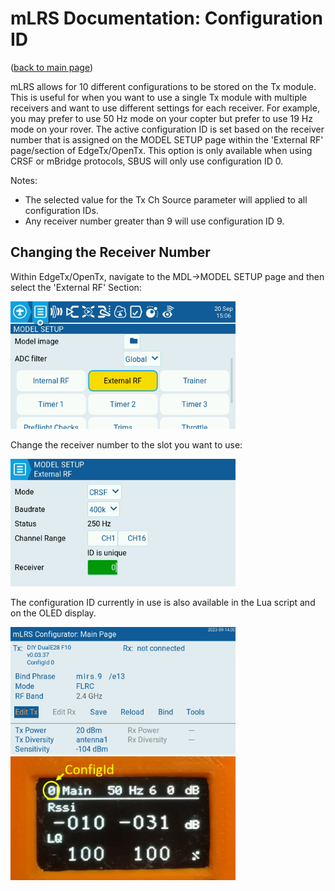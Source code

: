 # mLRS Documentation: Configuration ID #

([back to main page](../README.md))

mLRS allows for 10 different configurations to be stored on the Tx module.  This is useful for when you want to use a single Tx module with multiple receivers and want to use different settings for each receiver.  For example, you may prefer to use 50 Hz mode on your copter but prefer to use 19 Hz mode on your rover. The active configuration ID is set based on the receiver number that is assigned on the MODEL SETUP page within the 'External RF' page/section of EdgeTx/OpenTx. This option is only available when using CRSF or mBridge protocols, SBUS will only use configuration ID 0.

Notes:
- The selected value for the Tx Ch Source parameter will applied to all configuration IDs.
- Any receiver number greater than 9 will use configuration ID 9.

## Changing the Receiver Number

Within EdgeTx/OpenTx, navigate to the MDL->MODEL SETUP page and then select the 'External RF' Section:

<img src="images/configIDModelSetup.bmp" width="360px">

Change the receiver number to the slot you want to use:

<img src="images/configIDExternalRF.bmp" width="360px">

The configuration ID currently in use is also available in the Lua script and on the OLED display.

<img src="images/configIDLua.bmp" width="360px">

<img src="images/configIDOLED.png" width="360px">